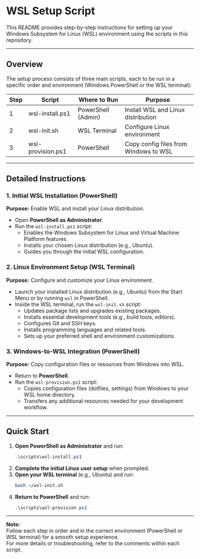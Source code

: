 # WSL Setup Script

This README provides step-by-step instructions for setting up your Windows Subsystem for Linux (WSL) environment using the scripts in this repository.

---

## Overview

The setup process consists of three main scripts, each to be run in a specific order and environment (Windows PowerShell or the WSL terminal):

| Step | Script                  | Where to Run         | Purpose                                 |
|------|-------------------------|----------------------|-----------------------------------------|
| 1    | wsl-install.ps1         | PowerShell (Admin)   | Install WSL and Linux distribution      |
| 2    | wsl-init.sh             | WSL Terminal         | Configure Linux environment             |
| 3    | wsl-provision.ps1       | PowerShell           | Copy config files from Windows to WSL   |

---

## Detailed Instructions

### 1. Initial WSL Installation (PowerShell)

**Purpose:** Enable WSL and install your Linux distribution.

- Open **PowerShell as Administrator**.
- Run the `wsl-install.ps1` script:
  - Enables the Windows Subsystem for Linux and Virtual Machine Platform features.
  - Installs your chosen Linux distribution (e.g., Ubuntu).
  - Guides you through the initial WSL configuration.

### 2. Linux Environment Setup (WSL Terminal)

**Purpose:** Configure and customize your Linux environment.

- Launch your installed Linux distribution (e.g., Ubuntu) from the Start Menu or by running `wsl` in PowerShell.
- Inside the WSL terminal, run the `wsl-init.sh` script:
  - Updates package lists and upgrades existing packages.
  - Installs essential development tools (e.g., build tools, editors).
  - Configures Git and SSH keys.
  - Installs programming languages and related tools.
  - Sets up your preferred shell and environment customizations.

### 3. Windows-to-WSL Integration (PowerShell)

**Purpose:** Copy configuration files or resources from Windows into WSL.

- Return to **PowerShell**.
- Run the `wsl-provision.ps1` script:
  - Copies configuration files (dotfiles, settings) from Windows to your WSL home directory.
  - Transfers any additional resources needed for your development workflow.

---

## Quick Start

1. **Open PowerShell as Administrator** and run:
   ```powershell
   .\scripts\wsl-install.ps1
   ```
2. **Complete the initial Linux user setup** when prompted.
3. **Open your WSL terminal** (e.g., Ubuntu) and run:
   ```bash
   bash ~/wsl-init.sh
   ```
4. **Return to PowerShell** and run:
   ```powershell
   .\scripts\wsl-provision.ps1
   ```

---

**Note:**  
Follow each step in order and in the correct environment (PowerShell or WSL terminal) for a smooth setup experience.  
For more details or troubleshooting, refer to the comments within each script.

